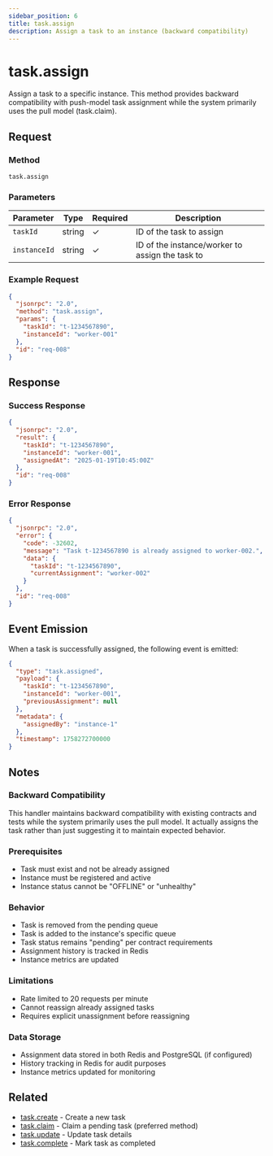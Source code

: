 ```yaml
---
sidebar_position: 6
title: task.assign
description: Assign a task to an instance (backward compatibility)
---
```


# task.assign

Assign a task to a specific instance. This method provides backward compatibility with push-model task assignment while the system primarily uses the pull model (task.claim).

## Request

### Method
`task.assign`

### Parameters

| Parameter | Type | Required | Description |
|-----------|------|----------|-------------|
| `taskId` | string | ✓ | ID of the task to assign |
| `instanceId` | string | ✓ | ID of the instance/worker to assign the task to |

### Example Request

```json
{
  "jsonrpc": "2.0",
  "method": "task.assign",
  "params": {
    "taskId": "t-1234567890",
    "instanceId": "worker-001"
  },
  "id": "req-008"
}
```

## Response

### Success Response

```json
{
  "jsonrpc": "2.0",
  "result": {
    "taskId": "t-1234567890",
    "instanceId": "worker-001",
    "assignedAt": "2025-01-19T10:45:00Z"
  },
  "id": "req-008"
}
```

### Error Response

```json
{
  "jsonrpc": "2.0",
  "error": {
    "code": -32602,
    "message": "Task t-1234567890 is already assigned to worker-002.",
    "data": {
      "taskId": "t-1234567890",
      "currentAssignment": "worker-002"
    }
  },
  "id": "req-008"
}
```

## Event Emission

When a task is successfully assigned, the following event is emitted:

```json
{
  "type": "task.assigned",
  "payload": {
    "taskId": "t-1234567890",
    "instanceId": "worker-001",
    "previousAssignment": null
  },
  "metadata": {
    "assignedBy": "instance-1"
  },
  "timestamp": 1758272700000
}
```

## Notes

### Backward Compatibility
This handler maintains backward compatibility with existing contracts and tests while the system primarily uses the pull model. It actually assigns the task rather than just suggesting it to maintain expected behavior.

### Prerequisites
- Task must exist and not be already assigned
- Instance must be registered and active
- Instance status cannot be "OFFLINE" or "unhealthy"

### Behavior
- Task is removed from the pending queue
- Task is added to the instance's specific queue
- Task status remains "pending" per contract requirements
- Assignment history is tracked in Redis
- Instance metrics are updated

### Limitations
- Rate limited to 20 requests per minute
- Cannot reassign already assigned tasks
- Requires explicit unassignment before reassigning

### Data Storage
- Assignment data stored in both Redis and PostgreSQL (if configured)
- History tracking in Redis for audit purposes
- Instance metrics updated for monitoring

## Related

- [task.create](./create) - Create a new task
- [task.claim](./claim) - Claim a pending task (preferred method)
- [task.update](./update) - Update task details
- [task.complete](./complete) - Mark task as completed